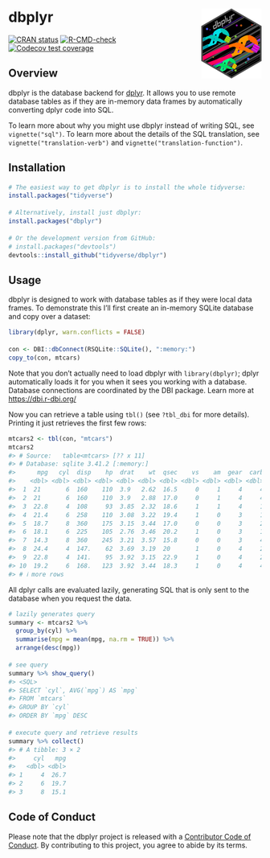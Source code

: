 
<!-- README.md is generated from README.Rmd. Please edit that file -->

# dbplyr <a href='https://dbplyr.tidyverse.org'><img src='man/figures/logo.png' align="right" height="139" /></a>

<!-- badges: start -->

[![CRAN
status](https://www.r-pkg.org/badges/version/dbplyr)](https://cran.r-project.org/package=dbplyr)
[![R-CMD-check](https://github.com/tidyverse/dbplyr/workflows/R-CMD-check/badge.svg)](https://github.com/tidyverse/dbplyr/actions)
[![Codecov test
coverage](https://codecov.io/gh/tidyverse/dbplyr/branch/main/graph/badge.svg)](https://app.codecov.io/gh/tidyverse/dbplyr?branch=main)
<!-- badges: end -->

## Overview

dbplyr is the database backend for [dplyr](https://dplyr.tidyverse.org).
It allows you to use remote database tables as if they are in-memory
data frames by automatically converting dplyr code into SQL.

To learn more about why you might use dbplyr instead of writing SQL, see
`vignette("sql")`. To learn more about the details of the SQL
translation, see `vignette("translation-verb")` and
`vignette("translation-function")`.

## Installation

``` r
# The easiest way to get dbplyr is to install the whole tidyverse:
install.packages("tidyverse")

# Alternatively, install just dbplyr:
install.packages("dbplyr")

# Or the development version from GitHub:
# install.packages("devtools")
devtools::install_github("tidyverse/dbplyr")
```

## Usage

dbplyr is designed to work with database tables as if they were local
data frames. To demonstrate this I’ll first create an in-memory SQLite
database and copy over a dataset:

``` r
library(dplyr, warn.conflicts = FALSE)

con <- DBI::dbConnect(RSQLite::SQLite(), ":memory:")
copy_to(con, mtcars)
```

Note that you don’t actually need to load dbplyr with `library(dbplyr)`;
dplyr automatically loads it for you when it sees you working with a
database. Database connections are coordinated by the DBI package. Learn
more at <https://dbi.r-dbi.org/>

Now you can retrieve a table using `tbl()` (see `?tbl_dbi` for more
details). Printing it just retrieves the first few rows:

``` r
mtcars2 <- tbl(con, "mtcars")
mtcars2
#> # Source:   table<mtcars> [?? x 11]
#> # Database: sqlite 3.41.2 [:memory:]
#>      mpg   cyl  disp    hp  drat    wt  qsec    vs    am  gear  carb
#>    <dbl> <dbl> <dbl> <dbl> <dbl> <dbl> <dbl> <dbl> <dbl> <dbl> <dbl>
#>  1  21       6  160    110  3.9   2.62  16.5     0     1     4     4
#>  2  21       6  160    110  3.9   2.88  17.0     0     1     4     4
#>  3  22.8     4  108     93  3.85  2.32  18.6     1     1     4     1
#>  4  21.4     6  258    110  3.08  3.22  19.4     1     0     3     1
#>  5  18.7     8  360    175  3.15  3.44  17.0     0     0     3     2
#>  6  18.1     6  225    105  2.76  3.46  20.2     1     0     3     1
#>  7  14.3     8  360    245  3.21  3.57  15.8     0     0     3     4
#>  8  24.4     4  147.    62  3.69  3.19  20       1     0     4     2
#>  9  22.8     4  141.    95  3.92  3.15  22.9     1     0     4     2
#> 10  19.2     6  168.   123  3.92  3.44  18.3     1     0     4     4
#> # ℹ more rows
```

All dplyr calls are evaluated lazily, generating SQL that is only sent
to the database when you request the data.

``` r
# lazily generates query
summary <- mtcars2 %>% 
  group_by(cyl) %>% 
  summarise(mpg = mean(mpg, na.rm = TRUE)) %>% 
  arrange(desc(mpg))

# see query
summary %>% show_query()
#> <SQL>
#> SELECT `cyl`, AVG(`mpg`) AS `mpg`
#> FROM `mtcars`
#> GROUP BY `cyl`
#> ORDER BY `mpg` DESC

# execute query and retrieve results
summary %>% collect()
#> # A tibble: 3 × 2
#>     cyl   mpg
#>   <dbl> <dbl>
#> 1     4  26.7
#> 2     6  19.7
#> 3     8  15.1
```

## Code of Conduct

Please note that the dbplyr project is released with a [Contributor Code
of Conduct](https://dbplyr.tidyverse.org/CODE_OF_CONDUCT.html). By
contributing to this project, you agree to abide by its terms.
